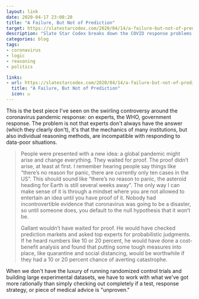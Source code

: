 ```yaml
---
layout: link
date: 2020-04-17 23:08:20
title: "A Failure, But Not of Prediction"
target: https://slatestarcodex.com/2020/04/14/a-failure-but-not-of-prediction/
description: "Slate Star Codex breaks down the COVID response problems and the fallibility of human reasoning."
categories: blog
tags:
- coronavirus
- logic
- reasoning
- politics

links:
- url: https://slatestarcodex.com/2020/04/14/a-failure-but-not-of-prediction/
  title: "A Failure, But Not of Prediction"
  icon: ⚖️
---
```


This is the best piece I've seen on the swirling controversy around the coronavirus pandemic response: on experts, the WHO, government response. The problem is not that experts don't always have the answer (which they clearly don't), it's that the mechanics of many institutions, but also individual reasoning methods, are incompatible with responding to data-poor situations.

> People were presented with a new idea: a global pandemic might arise and change everything. They waited for proof. The proof didn’t arise, at least at first. I remember hearing people say things like “there’s no reason for panic, there are currently only ten cases in the US”. This should sound like “there’s no reason to panic, the asteroid heading for Earth is still several weeks away”. The only way I can make sense of it is through a mindset where you are not allowed to entertain an idea until you have proof of it. Nobody had incontrovertible evidence that coronavirus was going to be a disaster, so until someone does, you default to the null hypothesis that it won’t be.
>
> Gallant wouldn’t have waited for proof. He would have checked prediction markets and asked top experts for probabilistic judgments. If he heard numbers like 10 or 20 percent, he would have done a cost-benefit analysis and found that putting some tough measures into place, like quarantine and social distancing, would be worthwhile if they had a 10 or 20 percent chance of averting catastrophe.

When we don't have the luxury of running randomized control trials and building large experimental datasets, we have to work with what we've got more rationally than simply checking out completely if a test, response strategy, or piece of medical advice is "unproven."
